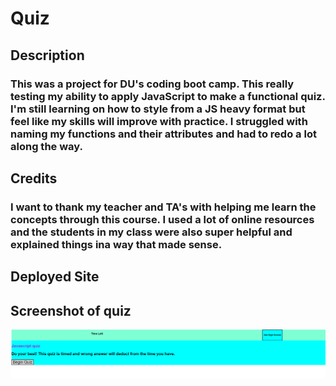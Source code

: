 # Quiz
## Description
### This was a project for DU's coding boot camp. This really testing my ability to apply JavaScript to make a functional quiz. I'm still learning on how to style from a JS heavy format but feel like my skills will improve with practice. I struggled with naming my functions and their attributes and had to redo a lot along the way.

## Credits 
### I want to thank my teacher and TA's with helping me learn the concepts through this course. I used a lot of online resources and the students in my class were also super helpful and explained things ina  way that made sense. 

## Deployed Site


## Screenshot of quiz
<img src="assets/images/screenshot.png">
